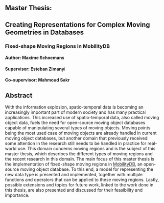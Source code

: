 ## Master Thesis:

## Creating Representations for Complex Moving Geometries in Databases
### Fixed-shape Moving Regions in MobilityDB

#### Author: Maxime Schoemans
#### Supervisor: Esteban Zimanyi
#### Co-supervisor: Mahmoud Sakr

## Abstract

With the information explosion, spatio-temporal data is becoming an increasingly important part of modern society and has many practical applications. This increased use of spatio-temporal data, also called moving object data, fuels the need for open-source moving object databases capable of manipulating several types of moving objects. Moving points being the most used case of moving objects are already handled in current moving object databases, but another domain that previously received some attention in the research still needs to be handled in practice for real-world use. This domain concerns moving regions and is the subject of this master thesis, which describes the different types of moving regions and the recent research in this domain. The main focus of this master thesis is the implementation of fixed-shape moving regions in [MobilityDB](https://github.com/ULB-CoDE-WIT/MobilityDB), an open-source moving object database. To this end, a model for representing the new data type is presented and implemented, together with multiple functions and operators that can be applied to these moving regions. Lastly, possible extensions and topics for future work, linked to the work done in this thesis, are also presented and discussed for their feasibility and importance.
